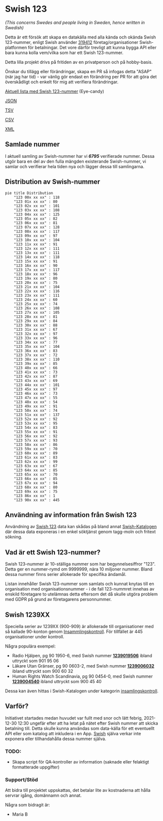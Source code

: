 # Swish 123

*(This concerns Swedes and people living in Sweden, hence written in Swedish)*

Detta är ett försök att skapa en datakälla med alla kända och okända Swish 123-nummer, enligt Swish använder [319412](https://www.swish.nu/about-swish#Swish_in_numbers) företag/organisationer Swish-platformen för betalningar. Det vore därför trevligt att kunna bygga API eller bara kunna kolla vem/vilka som har ett Swish 123-nummer.

Detta lilla projekt drivs på fritiden av en privatperson och på hobby-basis.

Önskar du tillägg eller förändringar, skapa en PR så infogas detta "ASAP" (när jag har tid) - var vänlig gör endast en förändring per PR för att göra det överskådligt och enkelt för mig att verifiera förändringar.



[Aktuell lista med Swish 123-nummer](https://github.com/cisene/swish-123/blob/master/swish-123.md) (Eye-candy)

[JSON](https://github.com/cisene/swish-123/blob/master/json/swish-123-datasource.json)

[TSV](https://github.com/cisene/swish-123/blob/master/text/swish-123-datasource.tsv)

[CSV](https://github.com/cisene/swish-123/blob/master/text/swish-123-datasource.csv)

[XML](https://github.com/cisene/swish-123/blob/master/xml-data/swish-123-datasource.xml)



## Samlade nummer

I aktuell samling av Swish-nummer har vi ***6795*** verifierade nummer. Dessa utgör bara en del av den fulla mängden existerande Swish-nummer, vi samlar och verifierar hela tiden nya och lägger dessa till samlingarna.

## Distribution av Swish-nummer

```mermaid
pie title Distribution
    "123 00x xx xx" : 118
    "123 01x xx xx" : 80
    "123 02x xx xx" : 101
    "123 03x xx xx" : 108
    "123 04x xx xx" : 125
    "123 05x xx xx" : 82
    "123 06x xx xx" : 81
    "123 07x xx xx" : 128
    "123 08x xx xx" : 117
    "123 09x xx xx" : 97
    "123 10x xx xx" : 104
    "123 11x xx xx" : 91
    "123 12x xx xx" : 111
    "123 13x xx xx" : 111
    "123 14x xx xx" : 118
    "123 15x xx xx" : 91
    "123 16x xx xx" : 90
    "123 17x xx xx" : 117
    "123 18x xx xx" : 96
    "123 19x xx xx" : 80
    "123 20x xx xx" : 75
    "123 21x xx xx" : 104
    "123 22x xx xx" : 116
    "123 23x xx xx" : 111
    "123 24x xx xx" : 60
    "123 25x xx xx" : 74
    "123 26x xx xx" : 108
    "123 27x xx xx" : 105
    "123 28x xx xx" : 81
    "123 29x xx xx" : 84
    "123 30x xx xx" : 88
    "123 31x xx xx" : 67
    "123 32x xx xx" : 97
    "123 33x xx xx" : 96
    "123 34x xx xx" : 77
    "123 35x xx xx" : 104
    "123 36x xx xx" : 83
    "123 37x xx xx" : 72
    "123 38x xx xx" : 110
    "123 39x xx xx" : 85
    "123 40x xx xx" : 66
    "123 41x xx xx" : 73
    "123 42x xx xx" : 87
    "123 43x xx xx" : 69
    "123 44x xx xx" : 101
    "123 45x xx xx" : 97
    "123 46x xx xx" : 73
    "123 47x xx xx" : 55
    "123 48x xx xx" : 54
    "123 49x xx xx" : 91
    "123 50x xx xx" : 74
    "123 51x xx xx" : 137
    "123 52x xx xx" : 92
    "123 53x xx xx" : 95
    "123 54x xx xx" : 83
    "123 55x xx xx" : 91
    "123 56x xx xx" : 92
    "123 57x xx xx" : 93
    "123 58x xx xx" : 86
    "123 59x xx xx" : 70
    "123 60x xx xx" : 89
    "123 61x xx xx" : 83
    "123 62x xx xx" : 99
    "123 63x xx xx" : 67
    "123 64x xx xx" : 85
    "123 65x xx xx" : 70
    "123 66x xx xx" : 85
    "123 67x xx xx" : 94
    "123 68x xx xx" : 80
    "123 69x xx xx" : 75
    "123 86x xx xx" : 1
    "123 90x xx xx" : 445
```

## Användning av information från Swish 123

Användning av [Swish 123](https://github.com/cisene/swish-123) data kan skådas på bland annat [Swish-Katalogen](https://b19.se/swish-katalogen/) där dessa data exponeras i en enkel söktjänst genom tagg-moln och fritext sökning.



## Vad är ett Swish 123-nummer?

Swish 123-nummer är 10-ställiga nummer som har begynnelsesiffror "123". Detta ger en nummer-rymd om 9999999, nära 10 miljoner nummer. Bland dessa nummer finns serier allokerade för specifika ändamål. 

Listan innehåller Swish 123-nummer som samlats och kunnat knytas till en organisation med organisationsnummer - i de fall 123-nummret innehas av enskild företagare to utelämnas detta eftersom det då skulle utgöra problem med GDPR på grund av företagarens personnummer.



## Swish 1239XX

Speciella serier av 1239XX (900-909) är allokerade till organisationer med så kallade 90-konton genom [Insammlingskontroll](https://www.insamlingskontroll.se/90-konto-organisationer/). För tillfället är 445 organisationer under kontroll.

Några populära exempel:

* Radio Hjälpen, pg 90 1950-6, med Swish nummer **[1239019506](https://b19.se/swish-katalogen/1239019506)** ibland uttryckt som 901 95 06
* Läkare Utan Gränser, pg 90 0603-2, med Swish nummer **[1239006032](https://b19.se/swish-katalogen/1239006032)** ibland uttryckt som 900 60 32
* Human Rights Watch Scandinavia, pg 90 0454-0, med Swish nummer **[1239004540](https://b19.se/swish-katalogen/1239004540)** ibland uttryckt som 900 45 40

Dessa kan även hittas i Swish-Katalogen under kategorin [insamlingskontroll](https://b19.se/swish-katalogen/k/insamlingskontroll).



## Varför?

Initiativet startades medan huvudet var fullt med snor och lätt febrig, 2021-12-30 12:30 ungefär efter att ha letat på nätet efter Swish nummer att skicka betalning till. Detta skulle kunna användas som data-källa för ett eventuellt API eller som katalog att inkludera i en App. [Swish](https://swish.nu/) själva verkar inte exponera eller tillhandahålla dessa nummer själva. 



### TODO:

* Skapa script för QA-kontroller av information (saknade eller felaktigt formatterade uppgifter)


### Support/Stöd

Att bidra till projektet uppskattas, det betalar lite av kostnaderna att hålla servrar igång, domännamn och annat.

Några som bidragit är:
* Maria B
